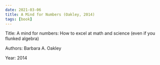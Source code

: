 ```yaml
---
date: 2021-03-06
title: A Mind for Numbers (Oakley, 2014)
tags: [book]
---
```


Title: A mind for numbers: How to excel at math and science (even if you flunked algebra)

Authors: Barbara A. Oakley

Year: 2014

